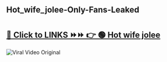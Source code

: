 
 ## Hot_wife_jolee-Only-Fans-Leaked

# <h2><a href="https://clipsfans.com/Hot_wife_jolee&ref=git">🔗 Click to LINKS ⏩⏩ 👉 🟢 Hot wife jolee </a></h2>

<a href="https://clipsfans.com/Hot_wife_jolee&ref=git" rel="nofollow" data-target="animated-image.originalLink"><img src="https://i.ibb.co.com/xMMVF88/686577567.gif" alt="Viral Video Original" style="max-width: 100%; display: inline-block;" data-target="animated-image.originalImage"></a>
